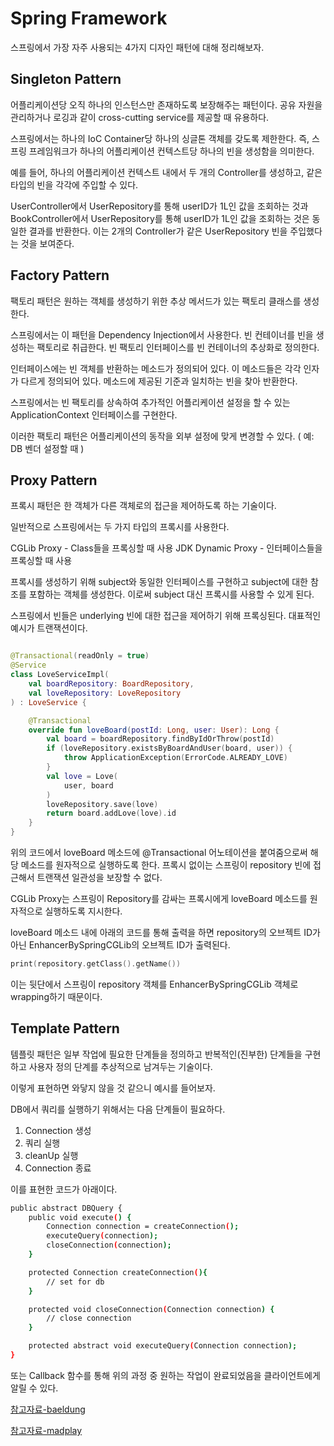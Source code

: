# Spring Framework

스프링에서 가장 자주 사용되는 4가지 디자인 패턴에 대해 정리해보자.

## Singleton Pattern

어플리케이션당 오직 하나의 인스턴스만 존재하도록 보장해주는 패턴이다. 공유 자원을 관리하거나 로깅과 같이 cross-cutting service를 제공할 때 유용하다.

스프링에서는 하나의 IoC Container당 하나의 싱글톤 객체를 갖도록 제한한다. 즉, 스프링 프레임워크가 하나의 어플리케이션 컨텍스트당 하나의 빈을 생성함을 의미한다.

예를 들어, 하나의 어플리케이션 컨텍스트 내에서 두 개의 Controller를 생성하고, 같은 타입의 빈을 각각에 주입할 수 있다.

UserController에서 UserRepository를 통해 userID가 1L인 값을 조회하는 것과 BookController에서 UserRepository를 통해 userID가 1L인 값을 조회하는 것은 동일한 결과를 반환한다. 이는 2개의 Controller가 같은 UserRepository 빈을 주입했다는 것을 보여준다.

## Factory Pattern

팩토리 패턴은 원하는 객체를 생성하기 위한 추상 메서드가 있는 팩토리 클래스를 생성한다. 

스프링에서는 이 패턴을 Dependency Injection에서 사용한다. 빈 컨테이너를 빈을 생성하는 팩토리로 취급한다. 빈 팩토리 인터페이스를 빈 컨테이너의 추상화로 정의한다.

인터페이스에는 빈 객체를 반환하는 메소드가 정의되어 있다. 이 메소드들은 각각 인자가 다르게 정의되어 있다. 메소드에 제공된 기준과 일치하는 빈을 찾아 반환한다.

스프링에서는 빈 팩토리를 상속하여 추가적인 어플리케이션 설정을 할 수 있는 ApplicationContext 인터페이스를 구현한다. 

이러한 팩토리 패턴은 어플리케이션의 동작을 외부 설정에 맞게 변경할 수 있다. ( 예: DB 벤더 설정할 때 )

## Proxy Pattern

프록시 패턴은 한 객체가 다른 객체로의 접근을 제어하도록 하는 기술이다.

일반적으로 스프링에서는 두 가지 타입의 프록시를 사용한다.

CGLib Proxy - Class들을 프록싱할 때 사용
JDK Dynamic Proxy - 인터페이스들을 프록싱할 때 사용

프록시를 생성하기 위해 subject와 동일한 인터페이스를 구현하고 subject에 대한 참조를 포함하는 객체를 생성한다. 이로써 subject 대신 프록시를 사용할 수 있게 된다.

스프링에서 빈들은 underlying 빈에 대한 접근을 제어하기 위해 프록싱된다. 대표적인 예시가 트랜잭션이다.

```` kotlin

@Transactional(readOnly = true)
@Service
class LoveServiceImpl(
    val boardRepository: BoardRepository,
    val loveRepository: LoveRepository
) : LoveService {

    @Transactional
    override fun loveBoard(postId: Long, user: User): Long {
        val board = boardRepository.findByIdOrThrow(postId)
        if (loveRepository.existsByBoardAndUser(board, user)) {
            throw ApplicationException(ErrorCode.ALREADY_LOVE)
        }
        val love = Love(
            user, board
        )
        loveRepository.save(love)
        return board.addLove(love).id
    }
}
````

위의 코드에서 loveBoard 메소드에 @Transactional 어노테이션을 붙여줌으로써 해당 메소드를 원자적으로 실행하도록 한다. 프록시 없이는 스프링이 repository 빈에 접근해서 트랜잭션 일관성을 보장할 수 없다.

CGLib Proxy는 스프링이 Repository를 감싸는 프록시에게 loveBoard 메소드를 원자적으로 실행하도록 지시한다. 

loveBoard 메소드 내에 아래의 코드를 통해 출력을 하면 repository의 오브젝트 ID가 아닌 EnhancerBySpringCGLib의 오브젝트 ID가 출력된다.

```` kotlin
print(repository.getClass().getName())
````

이는 뒷단에서 스프링이 repository 객체를 EnhancerBySpringCGLib 객체로 wrapping하기 때문이다. 

## Template Pattern

템플릿 패턴은 일부 작업에 필요한 단계들을 정의하고 반복적인(진부한) 단계들을 구현하고 사용자 정의 단계를 추상적으로 남겨두는 기술이다. 

이렇게 표현하면 와닿지 않을 것 같으니 예시를 들어보자.

DB에서 쿼리를 실행하기 위해서는 다음 단계들이 필요하다.

1. Connection 생성
2. 쿼리 실행
3. cleanUp 실행
4. Connection 종료

이를 표현한 코드가 아래이다.

```` bash java
public abstract DBQuery {
    public void execute() {
        Connection connection = createConnection();
        executeQuery(connection);
        closeConnection(connection);
    }

    protected Connection createConnection(){
        // set for db
    }

    protected void closeConnection(Connection connection) {
        // close connection
    }

    protected abstract void executeQuery(Connection connection);
}
````

또는 Callback 함수를 통해 위의 과정 중 원하는 작업이 완료되었음을 클라이언트에게 알릴 수 있다.

[참고자료-baeldung](https://www.baeldung.com/spring-framework-design-patterns)

[참고자료-madplay](https://madplay.github.io/post/spring-framework-basic-design-pattern)